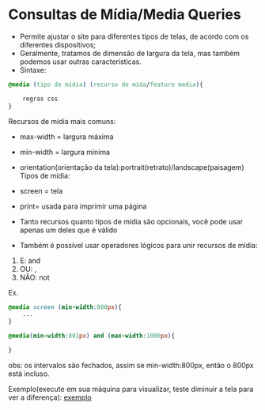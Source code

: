 # Consultas de Mídia/Media Queries
- Permite ajustar o site para diferentes tipos de telas, de acordo com os diferentes dispositivos;
- Geralmente, tratamos de dimensão de largura da tela, mas também podemos usar outras características.
- Sintaxe:

```css
@media (tipo de mídia) (recurso de mída/feature media){

    regras css
}
```

Recursos de mídia mais comuns:
- max-width = largura máxima
- min-width = largura mínima
- orientation(orientação da tela):portrait(retrato)/landscape(paisagem)
Tipos de mídia:
- screen = tela
- print= usada para imprimir uma página

- Tanto recursos quanto tipos de mídia são opcionais, você pode usar apenas um deles que é válido

- Também é possível usar operadores lógicos para unir recursos de mídia:
1. E: and
2. OU: ,
3. NÃO: not

Ex.

```css
@media screen (min-width:800px){
    ...
}

@media(min-width:801px) and (max-width:1000px){

}
```

obs: os intervalos são fechados, assim se min-width:800px, então o 800px está incluso.

Exemplo(execute em sua máquina para visualizar, teste diminuir a tela para ver a diferença):
[exemplo](exemplo.html)